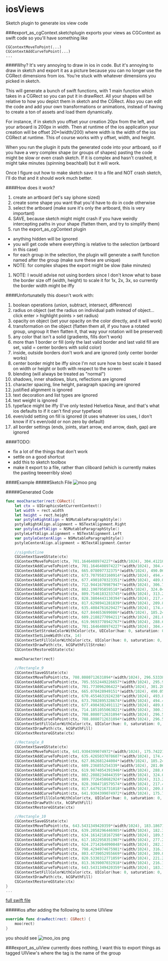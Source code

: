 iosViews
========

Sketch plugin to generate ios view code

###export_as_cgContext.sketchplugin
exports your views as CGContext as swift code
so you'll have something like

    CGContextMoveToPoint(...)
    CGContextAddCurveToPoint(...)
    ...

####Why?
It's very annoying to draw in ios in code. But it's annoying to draw in sketch and export it as a picture because you can no longer use the CGRect dimensions from ios. You're stuck with whatever dimensions you picked in sketch.

This will generate a bunch of swift functions, with 1 main function which takes in a CGRect so you can put it in drawRect. All your shapes will be relative to how you depict them in sketch and the CGRect. Also you can edit the code and add your own transformations or animations, instead of having to create a ton of assets and load them dynamically.

For instance, if in sketch you offset your creation 20px from the left, and your arboard is 200px in width. Then at runtime of the ios application your creation will be offset 20*(width/200) where width is the width of the ios CGRect at runtime. This of course works with y offset, width, and height.

When you run the plugin it puts the generated code into your artboard, so if you have a very complex shape (or groups of shapes) pasting the code might be slow or even crash sketch. If it is complex and hasn't crashed, it might take minutes (spinning beachball) but it will work.

Once I figure out how to make sketch save it to a file and NOT crash sketch, I'll do that and it should work much better.

####How does it work?
1. create an artboard (let's say iphone sized)
1. create some shape you want that you'd have to do in code otherwise
1. select the artboard (make sure it's only the artboard, this is very important)
1. SAVE, because sketch might might crash if you have weirdly intercepting paths in your shape (flatten them, and try to simplify them)
1. run the export_as_cgContext plugin
  - anything hidden will be ignored
  - you will get code where everything is relative to the selection (artboard in this case)
  - for each group in the selection, the plugin will generate a swift function named after the group (make sure these are unique)
  - NOTE: for complex shapes the export might be slow (take minutes)
1. NOTE: I would advise not using borders since I don't know what to base the border size off (width, height) to scale it for 1x, 2x, 3x, so currently the border width might be iffy

####Unfortunatelly this doesn't work with:
1. boolean operations (union, subtract, intersect, difference)
1. radius on object (set the radius on individual path instead of object... click enter > highlight points > set radius)
1. opacity on object (set your opacity on the color directly, and it will work)
1. transformation on the object (flatten them all, if you have a rotated group, ungroup it then flatten it, that way your rotation will be preserved)
1. any color that isn't a solid (gradients, fills don't work)
1. more than 1 border or fill (only the last valid border and last valid fill are set, valid = center borders with solid color)
1. inside, outside borders don't work and are ignored (only center border works)
1. center border might be iffy since I'm not sure how to best scale it based on width or height or both with respect to the screen
1. blending (will always be treated as "normal")
1. shadows, inner shadows, blurs, reflections are ignored
1. character spacing, line height, paragraph spacing are ignored
1. justified alignment is ignored
1. text decoration and list types are ignored
1. text weight is ignored
1. typeface might be iffy (I've only tested Helvetica Neue, and that's what ios defaults to if it can't find your typeface)
1. even/odd setting on fill is ignored (it uses whatever ios uses, I don't know if it's even/odd or non zero by default)
1. all border settings (ends, joints, start arrow, end arrow, dash, gap) are ignored

####TODO:
- fix a lot of the things that don't work
- settle on a good shortcut
- add this to sketch toolbox
- make it export to a file, rather than cliboard (which is currently makes the pasting teeeerribly slow)

####Example
#####Sketch File
![moo png](https://github.com/Charimon/iosViews/blob/master/moo.png?raw=true "moo.png")

#####Generated Code
```swift
func mooCharacter(rect:CGRect){
    let ctx = UIGraphicsGetCurrentContext()
    let width = rect.width
    let height = rect.height
    var pstyleRightAlign = NSMutableParagraphStyle()
    pstyleRightAlign.alignment = NSTextAlignment.Right
    var pstyleLeftAlign = NSMutableParagraphStyle()
    pstyleLeftAlign.alignment = NSTextAlignment.Left
    var pstyleCenterAlign = NSMutableParagraphStyle()
    pstyleCenterAlign.alignment = NSTextAlignment.Center
    
    //signOutline
    CGContextSaveGState(ctx)
    CGContextMoveToPoint(ctx, 701.1646408974227*(width/1024), 304.41210454708494*(height/1024))
    CGContextAddCurveToPoint(ctx, 701.1646408974227*(width/1024), 304.41210454708494*(height/1024), 665.7105808309632*(width/1024), 486.80743164444164*(height/1024), 665.7105808309632*(width/1024), 486.80743164444164*(height/1024))
    CGContextAddCurveToPoint(ctx, 665.078097732375*(width/1024), 490.06127510931685*(height/1024), 667.2089244827171*(width/1024), 493.2128915680838*(height/1024), 670.4551319756478*(width/1024), 493.8438903840849*(height/1024))
    CGContextAddCurveToPoint(ctx, 673.7079583160914*(width/1024), 494.47617577371165*(height/1024), 676.8580577727232*(width/1024), 492.3487511457879*(height/1024), 677.4901070323351*(width/1024), 489.0971395889602*(height/1024))
    CGContextAddCurveToPoint(ctx, 677.4901070323351*(width/1024), 489.0971395889602*(height/1024), 712.9441670987947*(width/1024), 306.70181249160345*(height/1024), 712.9441670987947*(width/1024), 306.70181249160345*(height/1024))
    CGContextAddCurveToPoint(ctx, 712.9441670987947*(width/1024), 306.70181249160345*(height/1024), 795.6868596598813*(width/1024), 322.7853626505146*(height/1024), 795.6868596598813*(width/1024), 322.7853626505146*(height/1024))
    CGContextAddCurveToPoint(ctx, 802.190795859518*(width/1024), 324.049599779612*(height/1024), 808.4885516536424*(width/1024), 319.79989024586723*(height/1024), 809.7546183233745*(width/1024), 313.28654187561085*(height/1024))
    CGContextAddCurveToPoint(ctx, 809.7546183233745*(width/1024), 313.28654187561085*(height/1024), 827.1149719389618*(width/1024), 223.97526496387604*(height/1024), 827.1149719389618*(width/1024), 223.97526496387604*(height/1024))
    CGContextAddCurveToPoint(ctx, 828.3804443130394*(width/1024), 217.4649739797159*(height/1024), 824.1276421302414*(width/1024), 211.16127081937216*(height/1024), 817.6298941281839*(width/1024), 209.89823655403328*(height/1024))
    CGContextAddCurveToPoint(ctx, 817.6298941281839*(width/1024), 209.89823655403328*(height/1024), 641.9124123625793*(width/1024), 175.74221812753365*(height/1024), 641.9124123625793*(width/1024), 175.74221812753365*(height/1024))
    CGContextAddCurveToPoint(ctx, 635.4084761629427*(width/1024), 174.47798099843627*(height/1024), 629.1107203688182*(width/1024), 178.72769053218101*(height/1024), 627.844653699086*(width/1024), 185.24103890243742*(height/1024))
    CGContextAddCurveToPoint(ctx, 627.844653699086*(width/1024), 185.24103890243742*(height/1024), 610.4843000834987*(width/1024), 274.55231581417223*(height/1024), 610.4843000834987*(width/1024), 274.55231581417223*(height/1024))
    CGContextAddCurveToPoint(ctx, 609.2188277094211*(width/1024), 281.06260679833235*(height/1024), 613.4716298922193*(width/1024), 287.3663099586761*(height/1024), 619.9693778942767*(width/1024), 288.629344224015*(height/1024))
    CGContextAddCurveToPoint(ctx, 619.9693778942767*(width/1024), 288.629344224015*(height/1024), 701.1646408974227*(width/1024), 304.4121045470849*(height/1024), 701.1646408974227*(width/1024), 304.4121045470849*(height/1024))
    CGContextAddCurveToPoint(ctx, 701.1646408974227*(width/1024), 304.4121045470849*(height/1024), 701.1646408974227*(width/1024), 304.41210454708494*(height/1024), 701.1646408974227*(width/1024), 304.41210454708494*(height/1024))
    CGContextSetStrokeColorWithColor(ctx, UIColor(hue: 0, saturation: 0, brightness: 1, alpha: 1).CGColor)
    CGContextSetLineWidth(ctx, 14)
    CGContextSetFillColorWithColor(ctx, UIColor(hue: 0, saturation: 0, brightness: 1, alpha: 1).CGColor)
    CGContextDrawPath(ctx, kCGPathFillStroke)
    CGContextRestoreGState(ctx)
    
    mooCharacter(rect)
    
    //Rectangle_9
    CGContextSaveGState(ctx)
    CGContextMoveToPoint(ctx, 708.8080712631094*(width/1024), 296.5333866933708*(height/1024))
    CGContextAddCurveToPoint(ctx, 705.5552449226657*(width/1024), 295.90110130374404*(height/1024), 702.4051454660339*(width/1024), 298.02852593166784*(height/1024), 701.773096206422*(width/1024), 301.28013748849554*(height/1024))
    CGContextAddCurveToPoint(ctx, 701.773096206422*(width/1024), 301.28013748849554*(height/1024), 665.7109120477392*(width/1024), 486.803991826708*(height/1024), 665.7109120477392*(width/1024), 486.803991826708*(height/1024))
    CGContextAddCurveToPoint(ctx, 665.078428949151*(width/1024), 490.05783529158316*(height/1024), 667.209255699493*(width/1024), 493.2094517503502*(height/1024), 670.4554631924238*(width/1024), 493.84045056635125*(height/1024))
    CGContextAddCurveToPoint(ctx, 670.4554631924238*(width/1024), 493.84045056635125*(height/1024), 670.4554631924238*(width/1024), 493.84045056635125*(height/1024), 670.4554631924238*(width/1024), 493.84045056635125*(height/1024))
    CGContextAddCurveToPoint(ctx, 673.7082895328674*(width/1024), 494.472735955978*(height/1024), 676.8583889894992*(width/1024), 492.3453113280542*(height/1024), 677.4904382491112*(width/1024), 489.0936997712265*(height/1024))
    CGContextAddCurveToPoint(ctx, 677.4904382491112*(width/1024), 489.0936997712265*(height/1024), 713.5526224077939*(width/1024), 303.56984543301405*(height/1024), 713.5526224077939*(width/1024), 303.56984543301405*(height/1024))
    CGContextAddCurveToPoint(ctx, 714.1851055063821*(width/1024), 300.3160019681389*(height/1024), 712.05427875604*(width/1024), 297.16438550937187*(height/1024), 708.8080712631094*(width/1024), 296.5333866933708*(height/1024))
    CGContextAddCurveToPoint(ctx, 708.8080712631094*(width/1024), 296.5333866933708*(height/1024), 708.8080712631094*(width/1024), 296.5333866933708*(height/1024), 708.8080712631094*(width/1024), 296.5333866933708*(height/1024))
    CGContextAddCurveToPoint(ctx, 708.8080712631094*(width/1024), 296.5333866933708*(height/1024), 708.8080712631094*(width/1024), 296.5333866933708*(height/1024), 708.8080712631094*(width/1024), 296.5333866933708*(height/1024))
    CGContextSetFillColorWithColor(ctx, UIColor(hue: 0, saturation: 0, brightness: 0.10196078431372549, alpha: 1).CGColor)
    CGContextDrawPath(ctx, kCGPathFill)
    CGContextRestoreGState(ctx)
    
    //Rectangle_8
    CGContextSaveGState(ctx)
    CGContextMoveToPoint(ctx, 641.9304399074972*(width/1024), 175.74221812753387*(height/1024))
    CGContextAddCurveToPoint(ctx, 635.4265037078607*(width/1024), 174.4779809984365*(height/1024), 629.1287479137361*(width/1024), 178.72769053218124*(height/1024), 627.862681244004*(width/1024), 185.24103890243765*(height/1024))
    CGContextAddCurveToPoint(ctx, 627.862681244004*(width/1024), 185.24103890243765*(height/1024), 610.5023276284167*(width/1024), 274.55231581417246*(height/1024), 610.5023276284167*(width/1024), 274.55231581417246*(height/1024))
    CGContextAddCurveToPoint(ctx, 609.236855254339*(width/1024), 281.0626067983326*(height/1024), 613.4896574371372*(width/1024), 287.3663099586763*(height/1024), 619.9874054391946*(width/1024), 288.6293442240152*(height/1024))
    CGContextAddCurveToPoint(ctx, 619.9874054391946*(width/1024), 288.6293442240152*(height/1024), 795.7048872047992*(width/1024), 322.7853626505148*(height/1024), 795.7048872047992*(width/1024), 322.7853626505148*(height/1024))
    CGContextAddCurveToPoint(ctx, 802.2088234044359*(width/1024), 324.0495997796121*(height/1024), 808.5065791985603*(width/1024), 319.79989024586746*(height/1024), 809.7726458682924*(width/1024), 313.286541875611*(height/1024))
    CGContextAddCurveToPoint(ctx, 809.7726458682924*(width/1024), 313.286541875611*(height/1024), 827.1329994838798*(width/1024), 223.97526496387624*(height/1024), 827.1329994838798*(width/1024), 223.97526496387624*(height/1024))
    CGContextAddCurveToPoint(ctx, 828.3984718579574*(width/1024), 217.4649739797161*(height/1024), 824.1456696751593*(width/1024), 211.1612708193724*(height/1024), 817.6479216731018*(width/1024), 209.89823655403347*(height/1024))
    CGContextAddCurveToPoint(ctx, 817.6479216731018*(width/1024), 209.89823655403347*(height/1024), 641.9304399074972*(width/1024), 175.74221812753387*(height/1024), 641.9304399074972*(width/1024), 175.74221812753387*(height/1024))
    CGContextAddCurveToPoint(ctx, 641.9304399074972*(width/1024), 175.74221812753387*(height/1024), 641.9304399074972*(width/1024), 175.74221812753387*(height/1024), 641.9304399074972*(width/1024), 175.74221812753387*(height/1024))
    CGContextSetFillColorWithColor(ctx, UIColor(hue: 0, saturation: 0, brightness: 0, alpha: 1).CGColor)
    CGContextDrawPath(ctx, kCGPathFill)
    CGContextRestoreGState(ctx)
    
    //Rectangle_10
    CGContextSaveGState(ctx)
    CGContextMoveToPoint(ctx, 643.5431349420359*(width/1024), 183.18671115157872*(height/1024))
    CGContextAddCurveToPoint(ctx, 639.2058296446985*(width/1024), 182.34362440705763*(height/1024), 635.0066916794686*(width/1024), 185.1741927757099*(height/1024), 634.1614218167298*(width/1024), 189.52272924264165*(height/1024))
    CGContextAddCurveToPoint(ctx, 634.1614218167298*(width/1024), 189.52272924264165*(height/1024), 617.9463676239584*(width/1024), 272.9419514092399*(height/1024), 617.9463676239584*(width/1024), 272.9419514092399*(height/1024))
    CGContextAddCurveToPoint(ctx, 617.1022958351907*(width/1024), 277.28432431991195*(height/1024), 619.9380960509927*(width/1024), 281.4887425852065*(height/1024), 624.2714264090048*(width/1024), 282.33105667979277*(height/1024))
    CGContextAddCurveToPoint(ctx, 624.2714264090048*(width/1024), 282.33105667979277*(height/1024), 794.0921921702608*(width/1024), 315.3408696264698*(height/1024), 794.0921921702608*(width/1024), 315.3408696264698*(height/1024))
    CGContextAddCurveToPoint(ctx, 798.4294974675981*(width/1024), 316.1839563709909*(height/1024), 802.628635432828*(width/1024), 313.35338800233853*(height/1024), 803.4739052955669*(width/1024), 309.0048515354069*(height/1024))
    CGContextAddCurveToPoint(ctx, 803.4739052955669*(width/1024), 309.0048515354069*(height/1024), 819.6889594883382*(width/1024), 225.5856293688086*(height/1024), 819.6889594883382*(width/1024), 225.5856293688086*(height/1024))
    CGContextAddCurveToPoint(ctx, 820.5330312771059*(width/1024), 221.24325645813656*(height/1024), 817.6972310613039*(width/1024), 217.03883819284198*(height/1024), 813.3639007032918*(width/1024), 216.19652409825574*(height/1024))
    CGContextAddCurveToPoint(ctx, 813.3639007032918*(width/1024), 216.19652409825574*(height/1024), 643.5431349420359*(width/1024), 183.18671115157872*(height/1024), 643.5431349420359*(width/1024), 183.18671115157872*(height/1024))
    CGContextAddCurveToPoint(ctx, 643.5431349420359*(width/1024), 183.18671115157872*(height/1024), 643.5431349420359*(width/1024), 183.18671115157872*(height/1024), 643.5431349420359*(width/1024), 183.18671115157872*(height/1024))
    CGContextSetFillColorWithColor(ctx, UIColor(hue: 0, saturation: 0, brightness: 1, alpha: 1).CGColor)
    CGContextDrawPath(ctx, kCGPathFill)
    CGContextRestoreGState(ctx)
}
...
```
[full swift file](../moo.swift)

#####ios
after adding the following to some UIView
```swift
override func drawRect(rect: CGRect) {
    moo(rect)
}
```
you should see
![moo_ios png](https://github.com/Charimon/iosViews/blob/master/moo_ios.png?raw=true "moo_ios.png")

###export_as_uiView
currently does nothing, I want this to export things as tagged UIView's where the tag is the name of the group
